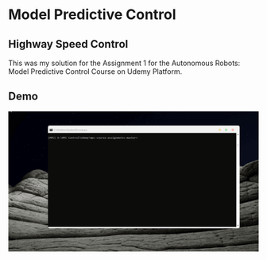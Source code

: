 # Model Predictive Control
## Highway Speed Control 

This was my solution for the Assignment 1 for the Autonomous Robots: Model Predictive Control Course on Udemy Platform.

## Demo
![Highway Speed Control Demo](https://github.com/AhmedISL/Highway-Speed-Control-using-MPC/blob/main/highway_control.gif)
